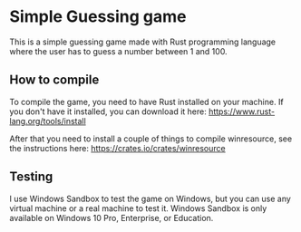 # Simple Guessing game
This is a simple guessing game made with Rust programming language where the user has to guess a number between 1 and 100.

## How to compile
To compile the game, you need to have Rust installed on your machine. If you don't have it installed, you can download it here: https://www.rust-lang.org/tools/install

After that you need to install a couple of things to compile winresource, see the instructions here:
https://crates.io/crates/winresource

## Testing
I use Windows Sandbox to test the game on Windows, but you can use any virtual machine or a real machine to test it.
Windows Sandbox is only available on Windows 10 Pro, Enterprise, or Education.